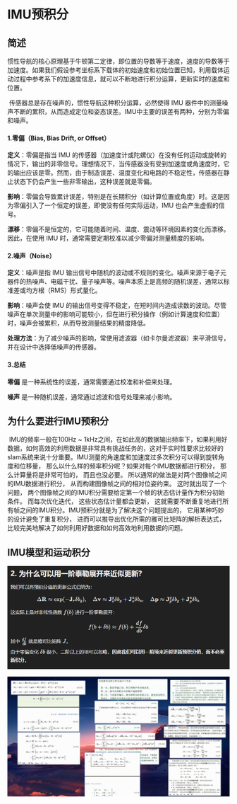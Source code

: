 # IMU预积分

## 简述		

​		惯性导航的核心原理基于牛顿第二定律，即位置的导数等于速度，速度的导数等于加速度。如果我们假设参考坐标系下载体的初始速度和初始位置已知，利用载体运动过程中参考系下的加速度信息，就可以不断地进行积分运算，更新实时的速度和位置。

​		传感器总是存在噪声的，惯性导航这种积分运算，必然使得 IMU 器件中的测量噪声不断的累积，从而造成定位和姿态误差。IMU中主要的误差有两种，分别为零偏和噪声。

#### 1.零偏（Bias, Bias Drift, or Offset）

**定义**：零偏是指当 IMU 的传感器（加速度计或陀螺仪）在没有任何运动或旋转的情况下，输出的非零信号。理想情况下，当传感器没有受到加速度或角速度时，它的输出应该是零。然而，由于制造误差、温度变化和电路的不稳定性，传感器在静止状态下仍会产生一些非零输出，这种误差就是零偏。

**影响**：零偏会导致累计误差，特别是在长期积分（如计算位置或角度）时。这是因为零偏引入了一个恒定的误差，即使没有任何实际运动，IMU 也会产生虚假的信号。

**漂移**：零偏不是恒定的，它可能随着时间、温度、震动等环境因素的变化而漂移。因此，在使用 IMU 时，通常需要定期校准以减少零偏对测量精度的影响。

#### 2.噪声（Noise）

**定义**：噪声是指 IMU 输出信号中随机的波动或不规则的变化。噪声来源于电子元器件的热噪声、电磁干扰、量子噪声等。噪声本质上是高频的随机误差，通常以标准差或均方根（RMS）形式量化。

**影响**：噪声会使 IMU 的输出信号变得不稳定，在短时间内造成读数的波动。尽管噪声在单次测量中的影响可能较小，但在进行积分操作（例如计算速度和位置）时，噪声会被累积，从而导致测量结果的精度降低。

**处理方法**：为了减少噪声的影响，常使用滤波器（如卡尔曼滤波器）来平滑信号，并在设计中选择低噪声的传感器。

#### 3.总结

**零偏** 是一种系统性的误差，通常需要通过校准和补偿来处理。

**噪声** 是一种随机误差，通常通过滤波和信号处理来减小影响。

## 为什么要进行IMU预积分

​	IMU的频率一般在100Hz ~ 1kHz之间，在如此高的数据输出频率下，如果利用好数据，如何高效的利用数据是非常具有挑战任务的，这对于实时性要求比较好的slam系统来说十分重要。IMU测量的角速度和加速度过多次积分可以得到旋转角度和位移量， 那么以什么样的频率积分呢？如果对每个IMU数据都进行积分， 那么计算量将是非常可怕的， 而且也没必要。 所以通常的做法是对两个图像帧之间的IMU数据进行积分， 从而构建图像帧之间的相对位姿约束。 这时就出现了一个问题， 两个图像帧之间的IMU积分需要给定第一个帧的状态估计量作为积分初始条件。 而每次优化迭代， 这些状态估计量都会更新， 这就需要不断重复地进行所有帧之间的IMU积分。IMU预积分就是为了解决这个问题提出的， 它用某种巧妙的设计避免了重复积分， 进而可以推导出优化所需的雅可比矩阵的解析表达式， 比较完美地解决了如何利用好数据和如何高效地利用数据的问题。

## IMU模型和运动积分

![image-20250316235910043](./media/image-20250316235910043.png)

![Snipaste_2024-08-25_20-17-16](./media/Snipaste_2024-08-25_20-17-16.png)
